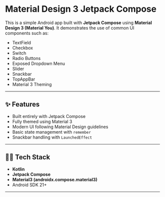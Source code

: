 # Material Design 3 Jetpack Compose 

This is a simple Android app built with **Jetpack Compose** using **Material Design 3 (Material You)**. It demonstrates the use of common UI components such as:

- TextField
- Checkbox
- Switch
- Radio Buttons
- Exposed Dropdown Menu
- Slider
- Snackbar
- TopAppBar
- Material 3 Theming

---

## ✨ Features

- Built entirely with Jetpack Compose
- Fully themed using Material 3
- Modern UI following Material Design guidelines
- Basic state management with `remember`
- Snackbar handling with `LaunchedEffect`

---




## 🧑‍💻 Tech Stack

- **Kotlin**
- **Jetpack Compose**
- **Material3 (androidx.compose.material3)**
- Android SDK 21+

---


